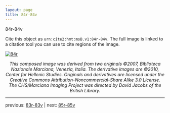 ```yaml
---
layout: page
title: 84r-84v
---
```


84r-84v

Cite this object as `urn:cite2:hmt:msB.v1:84r-84v`. The full image is linked to a citation tool you can use to cite regions of the image.

[![84r](http://www.homermultitext.org/iipsrv?IIIF=/project/homer/pyramidal/deepzoom/hmt/vbbifolio/v1/vb_83v_84r.tif/full/800,/0/default.jpg)](http://www.homermultitext.org/ict2/?urn=urn:cite2:hmt:vbbifolio.v1:vb_83v_84r) 

<p style="text-align: center; font-style: italic;">This composed image was derived from two originals ©2007, Biblioteca Nazionale Marciana, Venezia, Italia. The derivative images are ©2010, Center for Hellenic Studies. Originals and derivatives are licensed under the Creative Commons Attribution-Noncommercial-Share Alike 3.0 License. The CHS/Marciana Imaging Project was directed by David Jacobs of the British Library.</p>

---

previous: [83r-83v](../83r-83v/) | next: [85r-85v](../85r-85v/)